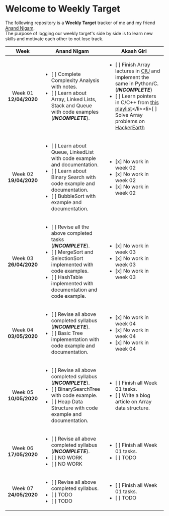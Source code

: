 
# Welcome to Weekly Target

The following repository is a **Weekly Target** tracker of me and my friend [Anand Nigam](https://github.com/anand2nigam). <br>
The purpose of logging our weekly target's side by side is to learn new skills and motivate each other to not lose track.

| Week | Anand Nigam | Akash Giri |
| :-------------: | ------------------- | -------------------------- |
| Week 01 <br>  **12/04/2020**| <ul><li>[ ] Complete Complexity Analysis with notes. </li><li>[ ] Learn about Array, Linked Lists, Stack and Queue with code examples (_**INCOMPLETE**_). </li></ul> | <ul><li>[ ] Finish Array lactures in [CIU](https://github.com/jwasham/coding-interview-university#arrays) and implement the same in Python/C. (_**INCOMPLETE**_)</li><li>[ ] Learn pointers in C/C++ from [this playlist](https://www.youtube.com/playlist?list=PL2_aWCzGMAwLZp6LMUKI3cc7pgGsasm2_)</li><li>[ ] Solve Array problems on [HackerEarth](https://www.hackerearth.com/practice/data-structures/arrays/1-d/practice-problems/)</li></ul> |
| Week 02 <br>  **19/04/2020**| <ul><li>[ ] Learn about Queue, LinkedList with code example and documentation. </li><li>[ ] Learn about Binary Search with code example and documentation. </li><li>[ ] BubbleSort with example and documentation. </li></ul> | <ul><li>[x] No work in week 02</li><li>[x] No work in week 02</li><li>[x] No work in week 02</li></ul> |
| Week 03 <br>  **26/04/2020**| <ul><li>[ ] Revise all the above completed tasks (_**INCOMPLETE**_). </li><li>[ ] MergeSort and SelectionSort implemented with code examples. </li><li>[ ] HashTable implemented with documentation and code example. </li></ul> | <ul><li>[x] No work in week 03</li><li>[x] No work in week 03</li><li>[x] No work in week 03</li></ul> |
| Week 04 <br>  **03/05/2020**| <ul><li>[ ] Revise all above completed syllabus (_**INCOMPLETE**_). </li><li>[ ] Basic Tree implementation with code example and documentation. </li></ul> | <ul><li>[x] No work in week 04</li><li>[x] No work in week 04</li><li>[x] No work in week 04</li></ul> |
| Week 05 <br>  **10/05/2020**| <ul><li>[ ] Revise all above completed syllabus (_**INCOMPLETE**_). </li><li>[ ] BinarySearchTree with code example.</li><li>[ ] Heap Data Structure with code example and documentation.</li></ul> | <ul><li>[ ] Finish all Week 01 tasks.</li><li>[ ] Write a blog article on Array data structure.</li></ul> |
| Week 06 <br>  **17/05/2020**| <ul><li>[ ] Revise all above completed syllabus (_**INCOMPLETE**_). </li><li>[ ] NO WORK</li><li>[ ] NO WORK </li></ul> | <ul><li>[ ] Finish all Week 01 tasks.</li><li>[ ] TODO</li></ul> |
| Week 07 <br>  **24/05/2020**| <ul><li>[ ] Revise all above completed syllabus. </li><li>[ ] TODO</li><li>[ ] TODO </li></ul> | <ul><li>[ ] Finish all Week 01 tasks.</li><li>[ ] TODO</li></ul> |
